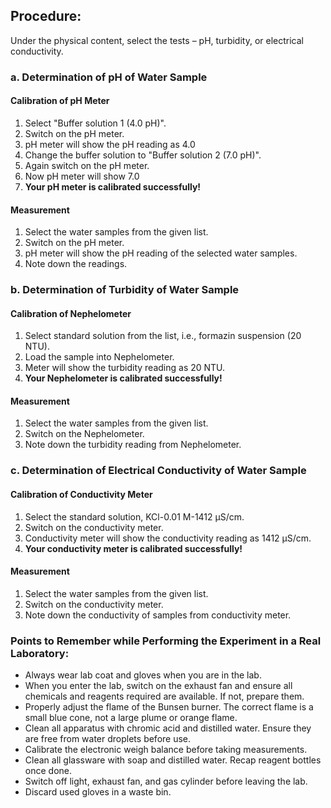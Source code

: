 

<h2>Procedure:</h2>
<p>Under the physical content, select the tests – pH, turbidity, or electrical conductivity.</p>

<h3>a. Determination of pH of Water Sample</h3>

<h4>Calibration of pH Meter</h4>
<ol>
  <li>Select "Buffer solution 1 (4.0 pH)".</li>
  <li>Switch on the pH meter.</li>
  <li>pH meter will show the pH reading as 4.0</li>
  <li>Change the buffer solution to "Buffer solution 2 (7.0 pH)".</li>
  <li>Again switch on the pH meter.</li>
  <li>Now pH meter will show 7.0</li>
  <li><strong>Your pH meter is calibrated successfully!</strong></li>
</ol>

<h4>Measurement</h4>
<ol>
  <li>Select the water samples from the given list.</li>
  <li>Switch on the pH meter.</li>
  <li>pH meter will show the pH reading of the selected water samples.</li>
  <li>Note down the readings.</li>
</ol>

<h3>b. Determination of Turbidity of Water Sample</h3>

<h4>Calibration of Nephelometer</h4>
<ol>
  <li>Select standard solution from the list, i.e., formazin suspension (20 NTU).</li>
  <li>Load the sample into Nephelometer.</li>
  <li>Meter will show the turbidity reading as 20 NTU.</li>
  <li><strong>Your Nephelometer is calibrated successfully!</strong></li>
</ol>

<h4>Measurement</h4>
<ol>
  <li>Select the water samples from the given list.</li>
  <li>Switch on the Nephelometer.</li>
  <li>Note down the turbidity reading from Nephelometer.</li>
</ol>

<h3>c. Determination of Electrical Conductivity of Water Sample</h3>

<h4>Calibration of Conductivity Meter</h4>
<ol>
  <li>Select the standard solution, KCl-0.01 M-1412 µS/cm.</li>
  <li>Switch on the conductivity meter.</li>
  <li>Conductivity meter will show the conductivity reading as 1412 µS/cm.</li>
  <li><strong>Your conductivity meter is calibrated successfully!</strong></li>
</ol>

<h4>Measurement</h4>
<ol>
  <li>Select the water samples from the given list.</li>
  <li>Switch on the conductivity meter.</li>
  <li>Note down the conductivity of samples from conductivity meter.</li>
</ol>

<h3>Points to Remember while Performing the Experiment in a Real Laboratory:</h3>
<ul>
  <li>Always wear lab coat and gloves when you are in the lab.</li>
  <li>When you enter the lab, switch on the exhaust fan and ensure all chemicals and reagents required are available. If not, prepare them.</li>
  <li>Properly adjust the flame of the Bunsen burner. The correct flame is a small blue cone, not a large plume or orange flame.</li>
  <li>Clean all apparatus with chromic acid and distilled water. Ensure they are free from water droplets before use.</li>
  <li>Calibrate the electronic weigh balance before taking measurements.</li>
  <li>Clean all glassware with soap and distilled water. Recap reagent bottles once done.</li>
  <li>Switch off light, exhaust fan, and gas cylinder before leaving the lab.</li>
  <li>Discard used gloves in a waste bin.</li>
</ul>
